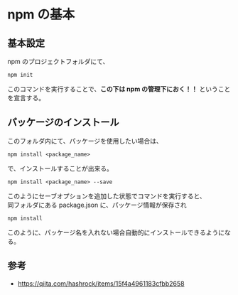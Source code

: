 # npm の基本

<!-- SUMMARY:npmをインストールする -->

## 基本設定

npm のプロジェクトフォルダにて、

```
npm init
```

このコマンドを実行することで、**この下は npm の管理下におく！！** ということを宣言する。

## パッケージのインストール

このフォルダ内にて、パッケージを使用したい場合は、

```
npm install <package_name>
```

で、インストールすることが出来る。

```
npm install <package_name> --save
```

このようにセーブオプションを追加した状態でコマンドを実行すると、  
同フォルダにある package.json に、パッケージ情報が保存され

```
npm install
```

このように、パッケージ名を入れない場合自動的にインストールできるようになる。

## 参考

- https://qiita.com/hashrock/items/15f4a4961183cfbb2658
